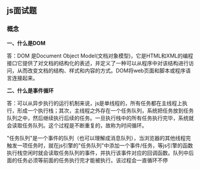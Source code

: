 ## js面试题 ##
### 概念 ###
**一、什么是DOM**

答：DOM 是Document Object Model(文档对象模型)，它是HTML和XML的编程接口它提供了对文档的结构化的表述，并定义了一种可以从程序中对该结构进行访问，从而改变文档的结构、样式和内容的方式。DOM将web页面和脚本或程序语言连接起来。

**二、什么是事件循环**


答：可以从异步执行的运行机制来说，js是单线程的，所有任务都在主线程上执行，形成一个执行栈；其次，主线程之外存在一个任务队列，系统把任务放到任务队列之中，然后继续执行后续的任务。一旦执行栈中的所有任务执行完毕，系统就会读取任务队列。这个过程是不断重复的，故称为时间循环。

 "任务队列"是一个事件的队列（也可以理解成消息队列），当浏览器的其他线程完触发一项任务时，就在js引擎的"任务队列"中添加一个事件/任务，等js引擎的函数执行栈空闲时就会读取任务队列的事件，并执行该事件对应的回调函数。队列中后面的任务必须等前面的任务执行完才能被执行。该过程会一直循环不停